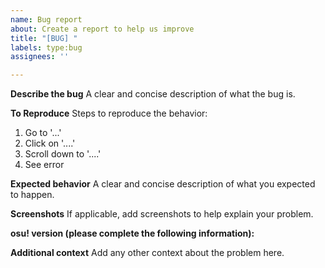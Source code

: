 ```yaml
---
name: Bug report
about: Create a report to help us improve
title: "[BUG] "
labels: type:bug
assignees: ''

---
```


**Describe the bug**
A clear and concise description of what the bug is.

**To Reproduce**
Steps to reproduce the behavior:
1. Go to '...'
2. Click on '....'
3. Scroll down to '....'
4. See error

**Expected behavior**
A clear and concise description of what you expected to happen.

**Screenshots**
If applicable, add screenshots to help explain your problem.

**osu! version (please complete the following information):**

**Additional context**
Add any other context about the problem here.
